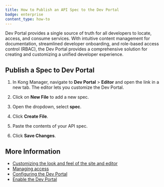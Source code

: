 ```yaml
---
title: How to Publish an API Spec to the Dev Portal
badge: enterprise
content_type: how-to
---
```


Dev Portal provides a single source of truth for all developers to locate, access, and consume services. With intuitive content management for documentation, streamlined developer onboarding, and role-based access control (RBAC), the Dev Portal provides a comprehensive solution for creating and customizing a unified developer experience.

## Publish a Spec to Dev Portal

1. In Kong Manager, navigate to **Dev Portal** > **Editor** and open the link in a new tab. The editor lets you customize the Dev Portal.

2. Click on **New File** to add a new spec.

3. Open the dropdown, select **spec**.

4. Click **Create File**.

6. Paste the contents of your API spec.

7. Click **Save Changes**.

## More Information

* [Customizing the look and feel of the site and editor](/gateway/{{page.kong_version}}/developer-portal/theme-customization/easy-theme-editing/)
* [Managing access](/gateway/{{page.kong_version}}/developer-portal/administration/managing-developers/)
* [Configuring the Dev Portal](/gateway/{{page.kong_version}}/developer-portal/configuration/workspaces/)
* [Enable the Dev Portal](/gateway/{{page.kong_version}}/kong-enterprise/developer-portal/enable-dev-portal/)